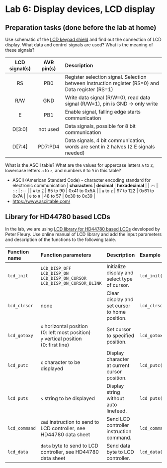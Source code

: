 # Lab 6: Display devices, LCD display

## Preparation tasks (done before the lab at home)

Use schematic of the [LCD keypad shield](../../Docs/arduino_shield.pdf) and find out the connection of LCD display. What data and control signals are used? What is the meaning of these signals?

   | **LCD signal(s)** | **AVR pin(s)** | **Description** |
   | :-: | :-: | :-- |
   | RS | PB0 | Register selection signal. Selection between Instruction register (RS=0) and Data register (RS=1) |
   | R/W | GND | Write data signal (R/W=0), read data signal (R/W=1), pin is GND -> only write |
   | E | PB1 | Enable signal, falling edge starts communication |
   | D[3:0] | not used | Data signals, possible for 8 bit communication |
   | D[7:4] | PD7:PD4 | Data signals, 4 bit communication, words are sent in 2 halves (2 E signals needed) |

What is the ASCII table? What are the values for uppercase letters `A` to `Z`, lowercase letters `a` to `z`, and numbers `0` to `9` in this table?

   - ASCII (American Standard Code) - character encoding standard for electronic communication
   | **characters** | **decimal** | **hexadecimal** |
   | :-: | :-: | :-- |
   | `A` to `Z` | 65 to 90 | 0x41 to 0x5A |
   | `a` to `z` | 97 to 122 | 0x61 to 0x7A |
   | `0` to `9` | 48 to 57 | 0x30 to 0x39 |        
   - https://www.asciitable.com/

## Library for HD44780 based LCDs

In the lab, we are using [LCD library for HD44780 based LCDs](http://www.peterfleury.epizy.com/avr-software.html) developed by Peter Fleury. Use online manual of LCD library and add the input parameters and description of the functions to the following table.

   | **Function name** | **Function parameters** | **Description** | **Example** |
   | :-- | :-- | :-- | :-- |
   | `lcd_init` | `LCD_DISP_OFF`<br>`LCD_DISP_ON`<br>`LCD_DISP_ON_CURSOR`<br>`LCD_DISP_ON_CURSOR_BLINK` | Initialize display and select type of cursor. | `lcd_init(LCD_DISP_OFF);` |
   | `lcd_clrscr` |none | Clear display and set cursor to home position. | `lcd_clrscr();` |
   | `lcd_gotoxy` | `x` horizontal position <br> (0: left most position) <br> `y` vertical position <br> (0: first line)| Set cursor to specified position. | `lcd_gotoxy(x,y);` |
   | `lcd_putc` | `c`	character to be displayed | Display character at current cursor position. | `lcd_putc(c);` |
   | `lcd_puts` | `s`	string to be displayed | Display string without auto linefeed. | `lcd_puts(s);` |
   | `lcd_command` | `cmd` instruction to send to LCD controller, see HD44780 data sheet | Send LCD controller instruction command. | `lcd_command(cmd);` |
   | `lcd_data` | `data`	byte to send to LCD controller, see HD44780 data sheet | Send data byte to LCD controller. | `lcd_data(data);` |
